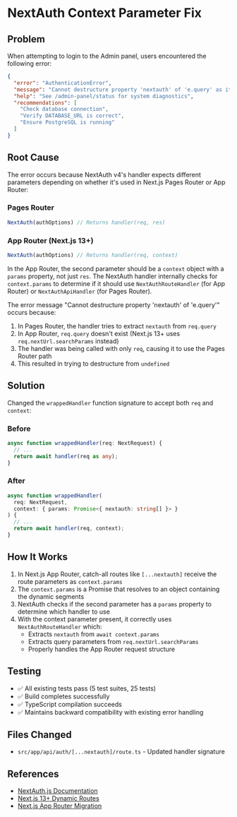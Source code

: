 # NextAuth Context Parameter Fix

## Problem

When attempting to login to the Admin panel, users encountered the following error:

```json
{
  "error": "AuthenticationError",
  "message": "Cannot destructure property 'nextauth' of 'e.query' as it is undefined.",
  "help": "See /admin-panel/status for system diagnostics",
  "recommendations": [
    "Check database connection",
    "Verify DATABASE_URL is correct",
    "Ensure PostgreSQL is running"
  ]
}
```

## Root Cause

The error occurs because NextAuth v4's handler expects different parameters depending on whether it's used in Next.js Pages Router or App Router:

### Pages Router
```typescript
NextAuth(authOptions) // Returns handler(req, res)
```

### App Router (Next.js 13+)
```typescript
NextAuth(authOptions) // Returns handler(req, context)
```

In the App Router, the second parameter should be a `context` object with a `params` property, not just `res`. The NextAuth handler internally checks for `context.params` to determine if it should use `NextAuthRouteHandler` (for App Router) or `NextAuthApiHandler` (for Pages Router).

The error message "Cannot destructure property 'nextauth' of 'e.query'" occurs because:
1. In Pages Router, the handler tries to extract `nextauth` from `req.query`
2. In App Router, `req.query` doesn't exist (Next.js 13+ uses `req.nextUrl.searchParams` instead)
3. The handler was being called with only `req`, causing it to use the Pages Router path
4. This resulted in trying to destructure from `undefined`

## Solution

Changed the `wrappedHandler` function signature to accept both `req` and `context`:

### Before
```typescript
async function wrappedHandler(req: NextRequest) {
  // ...
  return await handler(req as any);
}
```

### After
```typescript
async function wrappedHandler(
  req: NextRequest,
  context: { params: Promise<{ nextauth: string[] }> }
) {
  // ...
  return await handler(req, context);
}
```

## How It Works

1. In Next.js App Router, catch-all routes like `[...nextauth]` receive the route parameters as `context.params`
2. The `context.params` is a Promise that resolves to an object containing the dynamic segments
3. NextAuth checks if the second parameter has a `params` property to determine which handler to use
4. With the context parameter present, it correctly uses `NextAuthRouteHandler` which:
   - Extracts `nextauth` from `await context.params` 
   - Extracts query parameters from `req.nextUrl.searchParams`
   - Properly handles the App Router request structure

## Testing

- ✅ All existing tests pass (5 test suites, 25 tests)
- ✅ Build completes successfully
- ✅ TypeScript compilation succeeds
- ✅ Maintains backward compatibility with existing error handling

## Files Changed

- `src/app/api/auth/[...nextauth]/route.ts` - Updated handler signature

## References

- [NextAuth.js Documentation](https://next-auth.js.org/configuration/initialization#route-handlers-app)
- [Next.js 13+ Dynamic Routes](https://nextjs.org/docs/app/building-your-application/routing/dynamic-routes)
- [Next.js App Router Migration](https://nextjs.org/docs/app/building-your-application/upgrading/app-router-migration)
